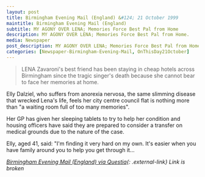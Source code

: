 ```yaml
---
layout: post
title: Birmingham Evening Mail (England) &#124; 21 October 1999
maintitle: Birmingham Evening Mail (England)
subtitle: MY AGONY OVER LENA; Memories Force Best Pal from Home
description: MY AGONY OVER LENA; Memories Force Best Pal from Home.
media: Newspaper
post_description: MY AGONY OVER LENA; Memories Force Best Pal from Home.
categories: [Newspaper-Birmingham-Evening-Mail, OnThisDay21October]
---
```


> LENA Zavaroni's best friend has been staying in cheap hotels across Birmingham since the tragic singer's death because she cannot bear to face her memories at home.
>
Elly Dalziel, who suffers from anorexia nervosa, the same slimming disease that wrecked Lena's life, feels her city centre council flat is nothing more than "a waiting room full of too many memories".
>
Her GP has given her sleeping tablets to try to help her condition and housing officers have said they are prepared to consider a transfer on medical grounds due to the nature of the case.
>
Elly, aged 41, said: "I'm finding it very hard on my own. It's easier when you have family around you to help you get through it...

<cite>[Birmingham Evening Mail (England) via Questia](https://www.questia.com/article/1G1-60213960/my-agony-over-lena-memories-force-best-pal-from-home){: .external-link} Link is broken</cite>

